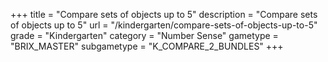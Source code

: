 +++
title = "Compare sets of objects up to 5"
description = "Compare sets of objects up to 5"
url = "/kindergarten/compare-sets-of-objects-up-to-5"
grade = "Kindergarten"
category = "Number Sense"
gametype = "BRIX_MASTER"
subgametype = "K_COMPARE_2_BUNDLES"
+++